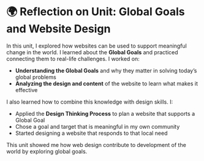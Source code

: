 # 🌍 Reflection on Unit: Global Goals and Website Design

In this unit, I explored how websites can be used to support meaningful change in the world. I learned about the **Global Goals** and practiced connecting them to real-life challenges. I worked on:

- **Understanding the Global Goals** and why they matter in solving today’s global problems  
- **Analyzing the design and content** of the website to learn what makes it effective

I also learned how to combine this knowledge with design skills. I:

- Applied the **Design Thinking Process** to plan a website that supports a Global Goal  
- Chose a goal and target that is meaningful in my own community  
- Started designing a website that responds to that local need

This unit showed me how web design contribute to development of the world by exploring global goals.
